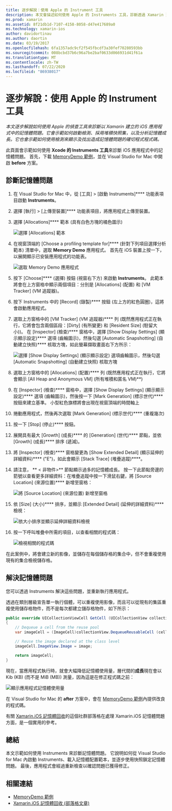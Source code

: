 ```yaml
---
title: 逐步解說：使用 Apple 的 Instrument 工具
description: 本文會描述如何使用 Apple 的 Instruments 工具，診斷透過 Xamarin 建置的 iOS 應用程式記憶體問題。 文中會示範如何啟動 Instruments、拍攝堆積快照、分析記憶體成長等等。
ms.prod: xamarin
ms.assetid: 8f21db1d-7107-4158-8058-d47e417689a0
ms.technology: xamarin-ios
author: davidortinau
ms.author: daortin
ms.date: 03/19/2017
ms.openlocfilehash: 6fa1357adc9cf2f545fbcdf3a30fef70280593bb
ms.sourcegitcommit: 008bcbd37b6c96a7be2baf0633d066931d41f61a
ms.translationtype: MT
ms.contentlocale: zh-TW
ms.lasthandoff: 07/22/2020
ms.locfileid: "86938017"
---
```

# <a name="walkthrough---using-apples-instruments-tool"></a>逐步解說：使用 Apple 的 Instrument 工具

_本文逐步解說如何使用 Apple 的偵查工具來診斷以 Xamarin 建立的 iOS 應用程式中的記憶體問題。它會示範如何啟動檢測、採用堆積快照集，以及分析記憶體成長。它也會示範如何使用檢測來顯示及找出造成記憶體問題的確切程式程式碼。_

此頁面會示範如何使用 **Xcode 的 Instruments 工具**來診斷 iOS 應用程式中的記憶體問題。
首先，下載 [MemoryDemo 範例](https://docs.microsoft.com/samples/xamarin/ios-samples/profiling-memorydemo)，並在 Visual Studio for Mac 中開啟 **before** 方案。

## <a name="diagnosing-the-memory-issues"></a>診斷記憶體問題

1. 在 Visual Studio for Mac 中，從 [工具] > [啟動 Instruments]**** 功能表項目啟動 **Instruments**。
2. 選擇 [執行] > [上傳至裝置]**** 功能表項目，將應用程式上傳至裝置。
3. 選擇 [Allocations]**** 範本 (具有白色方塊的橘色圖示)

    ![選擇 [Allocations] 範本](walkthrough-apples-instrument-images/00-allocations-tempate.png)

4. 在視窗頂端的 [Choose a profiling template for]**** \(針對下列項目選擇分析範本\) 清單中，選取 **Memory Demo** 應用程式。 首先在 iOS 裝置上按一下，以展開顯示已安裝應用程式的功能表。

    ![選取 Memory Demo 應用程式](walkthrough-apples-instrument-images/01-mem-demo.png)

5. 按下 [Choose]**** \(選擇\) 按鈕 (視窗右下方) 來啟動 **Instruments**。 此範本將會在上方窗格中顯示兩個項目：分別是 [Allocations] \(配置\) 和 [VM Tracker] \(VM 追蹤器\)。

6. 按下 Instruments 中的 [Record] \(錄製\)**** 按鈕 (左上方的紅色圓圈)，這將會啟動應用程式。

7. 選取上方窗格中的 [VM Tracker] \(VM 追蹤器\)**** 列 (既然應用程式正在執行，它將會包含兩個區段：[Dirty] \(有所變更\) 和 [Resident Size] \(駐留大小\))。 在 [Inspector] \(檢查\)**** 窗格中，選擇 [Show Display Settings] \(顯示顯示設定\)**** 選項 (齒輪圖示)，然後勾選 [Automatic Snapshotting] \(自動建立快照\)**** 核取方塊，如此螢幕擷取畫面右下方所示：

    ![選擇 [Show Display Settings] \(顯示顯示設定\) 選項齒輪圖示，然後勾選 [Automatic Snapshotting] \(自動建立快照\) 核取方塊](walkthrough-apples-instrument-images/02-auto-snapshot.png)

8. 選取上方窗格中的 [Allocations] \(配置\)**** 列 (既然應用程式正在執行，它將會顯示 [All Heap and Anonymous VM] \(所有堆積和匿名 VM\)**)
9. 在 [Inspector] \(檢查\)**** 窗格中，選擇 [Show Display Settings] \(顯示顯示設定\)**** 選項 (齒輪圖示)，然後按一下 [Mark Generation] \(標示世代\)**** 按鈕來建立基準。 小型紅色旗標將會出現在視窗頂端的時間軸上
10. 捲動應用程式，然後再次選取 [Mark Generation] \(標示世代\)**** (重複幾次)
11. 按一下 [Stop] \(停止\)**** 按鈕。
12. 展開具有最大 [Growth] \(成長\)**** 的 [Generation] \(世代\)**** 節點，並依 [Growth] \(成長\)**** 排序 (遞減)。
13. 將 [Inspector] \(檢查\)**** 窗格變更為 [Show Extended Detail] \(顯示延伸的詳細資料\)**** ("E")，如此會顯示 [Stack Trace] \(堆疊追蹤\)****。

14. 請注意， ** &lt; 非物件>** 節點顯示過多的記憶體成長。 按一下此節點旁邊的箭號以查看更多詳細資料：在堆疊追蹤中按一下滑鼠右鍵，將 [Source Location] \(來源位置\)**** 新增至窗格：

    ![將 [Source Location] \(來源位置\) 新增至窗格](walkthrough-apples-instrument-images/03-mem-growth.png)

15. 依 [Size] \(大小\)**** 排序，並顯示 [Extended Detail] \(延伸的詳細資料\)**** 檢視：

    ![依大小排序並顯示延伸詳細資料檢視](walkthrough-apples-instrument-images/04-extended-detail.png)

16. 按一下呼叫堆疊中所需的項目，以查看相關的程式碼：

    ![檢視相關的程式碼](walkthrough-apples-instrument-images/05-related-code.png)

在此案例中，將會建立新的影像，並儲存在每個儲存格的集合中，但不會重複使用現有的集合檢視儲存格。

## <a name="resolving-the-memory-issues"></a>解決記憶體問題

您可以透過 Instruments 解決這些問題，並重新執行應用程式。

透過在類別層級宣告單一執行個體，可以重複使用影像，而且可以從現有的集區重複使用儲存格物件，而不是每次都建立儲存格物件，如下所示：

```csharp
public override UICollectionViewCell GetCell (UICollectionView collectionView, NSIndexPath indexPath)
{
    // Dequeue a cell from the reuse pool
    var imageCell = (ImageCell)collectionView.DequeueReusableCell (cellId, indexPath);

    // Reuse the image declared at the class level
    imageCell.ImageView.Image = image;

    return imageCell;
}
```

現在，當應用程式執行時，就會大幅降低記憶體使用量，層代間的**成長**現在會以 Kib (KB) (而不是 MiB (MB)) 測量，因為這是在修正程式碼之前：

![顯示應用程式記憶體使用量](walkthrough-apples-instrument-images/06-reduced-memory.png)

在 Visual Studio for Mac 的 **after** 方案中，會在 [MemoryDemo 範例](https://docs.microsoft.com/samples/xamarin/ios-samples/profiling-memorydemo)內提供改良的程式碼。

有關 [Xamarin.iOS 記憶體回收](https://c-sharx.net/2015-04-27-xamarin-ios-the-garbage-collector-and-me/)的這個社群部落格在處理 Xamarin.iOS 記憶體問題方面，是一個實用的參考。

## <a name="summary"></a>總結

本文示範如何使用 Instruments 來診斷記憶體問題。
它說明如何從 Visual Studio for Mac 內啟動 Instruments、載入記憶體配置範本，並逐步使用快照鎖定記憶體問題。
最後，應用程式會經過重新檢查以確認問題已獲得修正。

## <a name="related-links"></a>相關連結

- [MemoryDemo 範例](https://docs.microsoft.com/samples/xamarin/ios-samples/profiling-memorydemo)
- [Xamarin.iOS 記憶體回收 (部落格文章)](https://c-sharx.net/2015-04-27-xamarin-ios-the-garbage-collector-and-me/)
